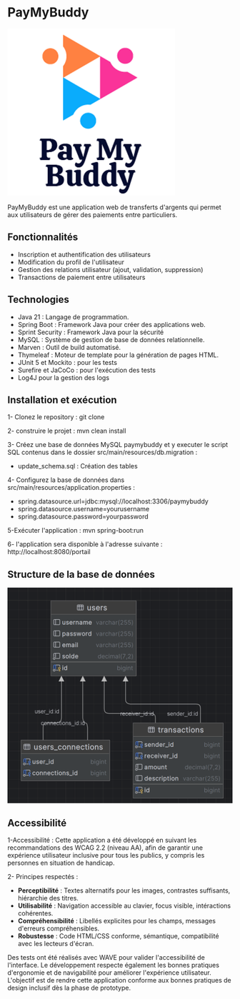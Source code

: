 # PayMyBuddy
![img.png](img.png)

PayMyBuddy est une application web de transferts d'argents qui permet aux utilisateurs de gérer des paiements entre particuliers.

## Fonctionnalités
- Inscription et authentification des utilisateurs
- Modification du profil de l'utilisateur 
- Gestion des relations utilisateur (ajout, validation, suppression)
- Transactions de paiement entre utilisateurs


## Technologies
- Java 21 : Langage de programmation.
- Spring Boot : Framework Java pour créer des applications web.
- Sprint Security : Framework Java pour la sécurité 
- MySQL : Système de gestion de base de données relationnelle.
- Marven : Outil de build automatisé.
- Thymeleaf : Moteur de template pour la génération de pages HTML.
- JUnit 5 et Mockito : pour les tests
- Surefire et JaCoCo : pour l'exécution des tests 
- Log4J pour la gestion des logs 


## Installation et exécution 
1- Clonez le repository : git clone 

2- construire le projet : mvn clean install

3- Créez une base de données MySQL paymybuddy et y executer le script SQL contenus dans le dossier src/main/resources/db.migration :
- update_schema.sql : Création des tables

4- Configurez la base de données dans src/main/resources/application.properties :
- spring.datasource.url=jdbc:mysql://localhost:3306/paymybuddy
- spring.datasource.username=yourusername
- spring.datasource.password=yourpassword

5-Exécuter l'application : mvn spring-boot:run

6- l'application sera disponible à l'adresse suivante : http://localhost:8080/portail

## Structure de la base de données
![img_2.png](img_2.png)

## Accessibilité 
1-Accessibilité : Cette application a été développé en suivant les recommandations des WCAG 2.2 (niveau AA), afin de garantir une expérience utilisateur inclusive pour tous les publics, y compris les personnes en situation de handicap. 

2- Principes respectés : 
- **Perceptibilité** : Textes alternatifs pour les images, contrastes suffisants, hiérarchie des titres.
- **Utilisabilité** : Navigation accessible au clavier, focus visible, intéractions cohérentes.
- **Compréhensibilité** : Libellés explicites pour les champs, messages d'erreurs compréhensibles.
- **Robustesse** : Code HTML/CSS conforme, sémantique, compatibilité avec les lecteurs d'écran. 

Des tests ont été réalisés avec WAVE pour valider l'accessibilité de l'interface. Le développement respecte également les bonnes pratiques d'ergonomie et de navigabilité pour améliorer l'expérience utilisateur. 
L'objectif est de rendre cette application conforme aux bonnes pratiques de design inclusif dès la phase de prototype. 